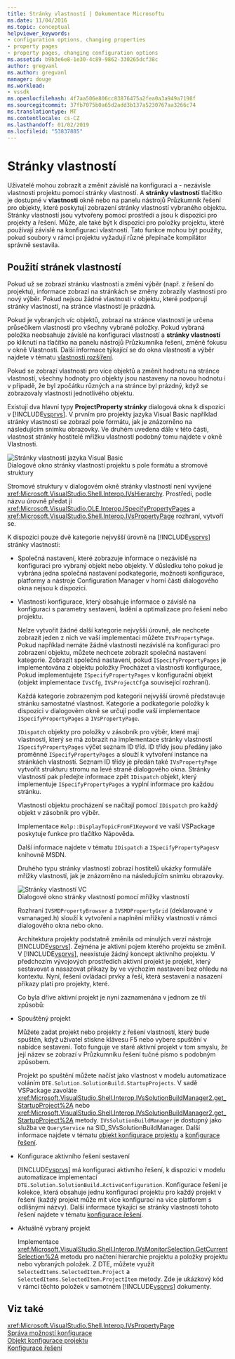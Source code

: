 ```yaml
---
title: Stránky vlastností | Dokumentace Microsoftu
ms.date: 11/04/2016
ms.topic: conceptual
helpviewer_keywords:
- configuration options, changing properties
- property pages
- property pages, changing configuration options
ms.assetid: b9b3e6e8-1e30-4c89-9862-330265dcf38c
author: gregvanl
ms.author: gregvanl
manager: douge
ms.workload:
- vssdk
ms.openlocfilehash: 4f7aa506e806cc83876475a2fea0a3a949a7198f
ms.sourcegitcommit: 37fb7075b0a65d2add3b137a5230767aa3266c74
ms.translationtype: MT
ms.contentlocale: cs-CZ
ms.lasthandoff: 01/02/2019
ms.locfileid: "53837885"
---
```

# <a name="property-pages"></a>Stránky vlastností
Uživatelé mohou zobrazit a změnit závislé na konfiguraci a - nezávisle vlastnosti projektu pomocí stránky vlastností. A **stránky vlastností** tlačítko je dostupné v **vlastnosti** okně nebo na panelu nástrojů Průzkumník řešení pro objekty, které poskytují zobrazení stránky vlastností vybraného objektu. Stránky vlastností jsou vytvořeny pomocí prostředí a jsou k dispozici pro projekty a řešení. Může, ale také být k dispozici pro položky projektu, které používají závislé na konfiguraci vlastností. Tato funkce mohou být použity, pokud soubory v rámci projektu vyžadují různé přepínače kompilátor správně sestavila.  
  
## <a name="using-property-pages"></a>Použití stránek vlastností  
 Pokud už se zobrazí stránku vlastností a změní výběr (např. z řešení do projektu), informace zobrazí na stránkách se změny zobrazily vlastnosti pro nový výběr. Pokud nejsou žádné vlastnosti v objektu, které podporují stránky vlastností, na stránce vlastností je prázdná.  
  
 Pokud je vybraných víc objektů, zobrazí na stránce vlastností je určena průsečíkem vlastnosti pro všechny vybrané položky. Pokud vybraná položka neobsahuje závislé na konfiguraci vlastností a **stránky vlastností** po kliknutí na tlačítko na panelu nástrojů Průzkumníka řešení, změně fokusu v okně Vlastnosti. Další informace týkající se do okna vlastností a výběr najdete v tématu [vlastnosti rozšíření](../../extensibility/internals/extending-properties.md).  
  
 Pokud se zobrazí vlastnosti pro více objektů a změnit hodnotu na stránce vlastností, všechny hodnoty pro objekty jsou nastaveny na novou hodnotu i v případě, že byl zpočátku různých a na stránce byl prázdný, když se zobrazovaly vlastnosti jednotlivého objektu.  
  
 Existují dva hlavní typy **ProjectProperty stránky** dialogová okna k dispozici v [!INCLUDE[vsprvs](../../code-quality/includes/vsprvs_md.md)]. V prvním pro projekty jazyka Visual Basic například stránky vlastností se zobrazí pole formátu, jak je znázorněno na následujícím snímku obrazovky. Ve druhém uvedena dále v této části, vlastnost stránky hostitelé mřížku vlastností podobný tomu najdete v okně Vlastnosti.  
  
 ![Stránky vlastností jazyka Visual Basic](../../extensibility/internals/media/vsvbproppages.gif "vsVBPropPages")  
Dialogové okno stránky vlastností projektu s pole formátu a stromové struktury  
  
 Stromové struktury v dialogovém okně stránky vlastností není vyvíjené <xref:Microsoft.VisualStudio.Shell.Interop.IVsHierarchy>. Prostředí, podle názvu úrovně předat ji <xref:Microsoft.VisualStudio.OLE.Interop.ISpecifyPropertyPages> a <xref:Microsoft.VisualStudio.Shell.Interop.IVsPropertyPage> rozhraní, vytvoří se.  
  
 K dispozici pouze dvě kategorie nejvyšší úrovně na [!INCLUDE[vsprvs](../../code-quality/includes/vsprvs_md.md)] stránky vlastností:  
  
- Společná nastavení, které zobrazuje informace o nezávislé na konfiguraci pro vybraný objekt nebo objekty. V důsledku toho pokud je vybrána jedna společná nastavení podkategorie, možnosti konfigurace, platformy a nástroje Configuration Manager v horní části dialogového okna nejsou k dispozici.  
  
- Vlastnosti konfigurace, který obsahuje informace o závislé na konfiguraci s parametry sestavení, ladění a optimalizace pro řešení nebo projektu.  
  
  Nelze vytvořit žádné další kategorie nejvyšší úrovně, ale nechcete zobrazit jeden z nich ve vaší implementaci můžete `IVsPropertyPage`. Pokud například nemáte žádné vlastnosti nezávislé na konfiguraci pro zobrazení objektu, můžete nechcete zobrazit společná nastavení kategorie. Zobrazit společná nastavení, pokud `ISpecifyPropertyPages` je implementována z objektu položky Procházet a vlastnosti konfigurace, Pokud implementujete `ISpecifyPropertyPages` v konfigurační objekt (objekt implementace `IVsCfg`, `IVsProjectCfg`a související rozhraní).  
  
  Každá kategorie zobrazeným pod kategorií nejvyšší úrovně představuje stránku samostatné vlastnost. Kategorie a podkategorie položky k dispozici v dialogovém okně se určují podle vaší implementace `ISpecifyPropertyPages` a `IVsPropertyPage`.  
  
  `IDispatch` objekty pro položky v zásobník pro výběr, které mají vlastnosti, který se má zobrazit na implementace stránky vlastností `ISpecifyPropertyPages` výčet seznam ID tříd. ID třídy jsou předány jako proměnné `ISpecifyPropertyPages` a slouží k vytvoření instance na stránkách vlastností. Seznam ID třídy je předán také `IVsPropertyPage` vytvořit strukturu stromu na levé straně dialogového okna. Stránky vlastností pak předejte informace zpět `IDispatch` objekt, který implementuje `ISpecifyPropertyPages` a vyplní informace pro každou stránku.  
  
  Vlastnosti objektu procházení se načítají pomocí `IDispatch` pro každý objekt v zásobník pro výběr.  
  
  Implementace `Help::DisplayTopicFromF1Keyword` ve vaší VSPackage poskytuje funkce pro tlačítko Nápověda.  
  
  Další informace najdete v tématu `IDispatch` a `ISpecifyPropertyPages`v knihovně MSDN.  
  
  Druhého typu stránky vlastností zobrazí hostitelů ukázky formuláře mřížky vlastností, jak je znázorněno na následujícím snímku obrazovky.  
  
  ![Stránky vlastností VC](../../extensibility/internals/media/vsvcproppages.gif "vsVCPropPages")  
  Dialogové okno stránky vlastností pomocí mřížky vlastností  
  
  Rozhraní `IVSMDPropertyBrowser` a `IVSMDPropertyGrid` (deklarované v vsmanaged.h) slouží k vytvoření a naplnění mřížky vlastností v rámci dialogového okna nebo okno.  
  
  Architektura projekty podstatně změnila od minulých verzí nástroje [!INCLUDE[vsprvs](../../code-quality/includes/vsprvs_md.md)]. Zejména je aktivní pojem kterého projektu se změnil. V [!INCLUDE[vsprvs](../../code-quality/includes/vsprvs_md.md)], neexistuje žádný koncept aktivního projektu. V předchozím vývojových prostředích aktivní projekt je projekt, který sestavovat a nasazovat příkazy by ve výchozím nastavení bez ohledu na kontextu. Nyní, řešení ovládací prvky a řeší, která sestavení a nasazení příkazy platí pro projekty, které.  
  
  Co byla dříve aktivní projekt je nyní zaznamenána v jednom ze tří způsobů:  
  
- Spouštěný projekt  
  
   Můžete zadat projekt nebo projekty z řešení vlastností, který bude spuštěn, když uživatel stiskne klávesu F5 nebo vybere spuštění v nabídce sestavení. Toto funguje ve staré aktivní projekt v tom smyslu, že její název se zobrazí v Průzkumníku řešení tučné písmo s podobným způsobem.  
  
   Projekt po spuštění můžete načíst jako vlastnost v modelu automatizace voláním `DTE.Solution.SolutionBuild.StartupProjects`. V sadě VSPackage zavoláte <xref:Microsoft.VisualStudio.Shell.Interop.IVsSolutionBuildManager2.get_StartupProject%2A> nebo <xref:Microsoft.VisualStudio.Shell.Interop.IVsSolutionBuildManager2.get_StartupProject%2A> metody. `IVsSolutionBuildManager` je dostupný jako služba ve `QueryService` na SID_SVsSolutionBuildManager. Další informace najdete v tématu [objekt konfigurace projektu](../../extensibility/internals/project-configuration-object.md) a [konfigurace řešení](../../extensibility/internals/solution-configuration.md).  
  
- Konfigurace aktivního řešení sestavení  
  
   [!INCLUDE[vsprvs](../../code-quality/includes/vsprvs_md.md)] má konfiguraci aktivního řešení, k dispozici v modelu automatizace implementací `DTE.Solution.SolutionBuild.ActiveConfiguration`. Konfigurace řešení je kolekce, která obsahuje jednu konfiguraci projektu pro každý projekt v řešení (každý projekt může mít více konfigurací na více platforem s odlišnými názvy). Další informace týkající se stránky vlastností tohoto řešení najdete v tématu [konfigurace řešení](../../extensibility/internals/solution-configuration.md).  
  
- Aktuálně vybraný projekt  
  
   Implementace <xref:Microsoft.VisualStudio.Shell.Interop.IVsMonitorSelection.GetCurrentSelection%2A> metodu pro načtení hierarchie projektu a položky projektu nebo vybraných položek. Z DTE, můžete využít `SelectedItems.SelectedItem.Project` a `SelectedItems.SelectedItem.ProjectItem` metody. Zde je ukázkový kód v rámci těchto položek v samotném [!INCLUDE[vsprvs](../../code-quality/includes/vsprvs_md.md)] dokumenty.  
  
## <a name="see-also"></a>Viz také  
 <xref:Microsoft.VisualStudio.Shell.Interop.IVsPropertyPage>   
 [Správa možností konfigurace](../../extensibility/internals/managing-configuration-options.md)   
 [Objekt konfigurace projektu](../../extensibility/internals/project-configuration-object.md)   
 [Konfigurace řešení](../../extensibility/internals/solution-configuration.md)